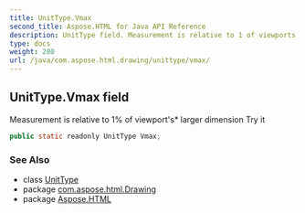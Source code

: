 ```yaml
---
title: UnitType.Vmax
second_title: Aspose.HTML for Java API Reference
description: UnitType field. Measurement is relative to 1 of viewports larger dimension Try it
type: docs
weight: 280
url: /java/com.aspose.html.drawing/unittype/vmax/
---
```

## UnitType.Vmax field

Measurement is relative to 1% of viewport's* larger dimension Try it

```java
public static readonly UnitType Vmax;
```

### See Also

* class [UnitType](../)
* package [com.aspose.html.Drawing](../../unittype/)
* package [Aspose.HTML](../../../)
